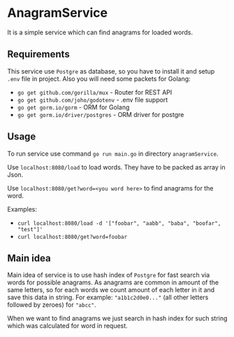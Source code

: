 # AnagramService
It is a simple service which can find anagrams for loaded words.

## Requirements
This service use `Postgre` as database, so you have to install it and setup `.env` file in project. Also you will need some packets for Golang:
* `go get github.com/gorilla/mux` - Router for REST API
* `go get github.com/joho/godotenv` - .env file support
* `go get gorm.io/gorm` - ORM for Golang
* `go get gorm.io/driver/postgres` - ORM driver for postgre

## Usage
To run service use command `go run main.go` in directory `anagramService`.

Use `localhost:8080/load` to load words. They have to be packed as array in Json.

Use `localhost:8080/get?word=<you word here>` to find anagrams for the word.

Examples:
* `curl localhost:8080/load -d '["foobar", "aabb", "baba", "boofar", "test"]'`
* `curl localhost:8080/get?word=foobar`

## Main idea
Main idea of service is to use hash index of `Postgre` for fast search via words for possible anagrams. As anagrams are common in amount of the same letters, so for each words we count amount of each letter in it and save this data in string. For example: `"a1b1c2d0e0..."` (all other letters followed by zeroes) for `"abcc"`.

When we want to find anagrams we just search in hash index for such string which was calculated for word in request.
